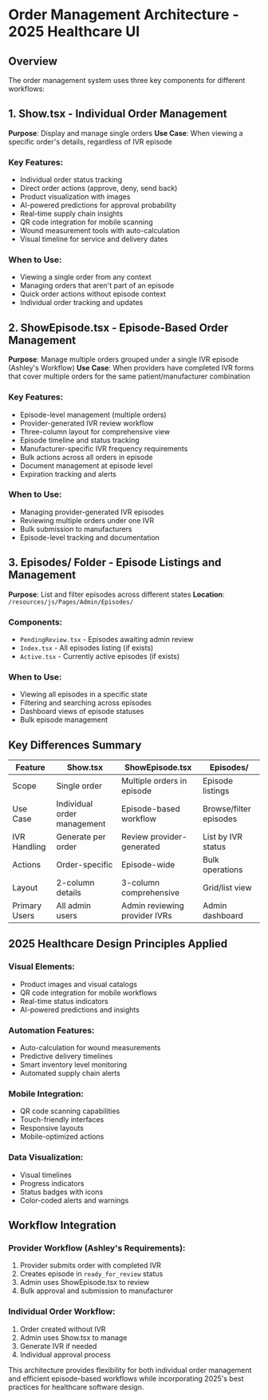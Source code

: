 # Order Management Architecture - 2025 Healthcare UI

## Overview
The order management system uses three key components for different workflows:

## 1. Show.tsx - Individual Order Management
**Purpose**: Display and manage single orders
**Use Case**: When viewing a specific order's details, regardless of IVR episode

### Key Features:
- Individual order status tracking
- Direct order actions (approve, deny, send back)
- Product visualization with images
- AI-powered predictions for approval probability
- Real-time supply chain insights
- QR code integration for mobile scanning
- Wound measurement tools with auto-calculation
- Visual timeline for service and delivery dates

### When to Use:
- Viewing a single order from any context
- Managing orders that aren't part of an episode
- Quick order actions without episode context
- Individual order tracking and updates

## 2. ShowEpisode.tsx - Episode-Based Order Management
**Purpose**: Manage multiple orders grouped under a single IVR episode (Ashley's Workflow)
**Use Case**: When providers have completed IVR forms that cover multiple orders for the same patient/manufacturer combination

### Key Features:
- Episode-level management (multiple orders)
- Provider-generated IVR review workflow
- Three-column layout for comprehensive view
- Episode timeline and status tracking
- Manufacturer-specific IVR frequency requirements
- Bulk actions across all orders in episode
- Document management at episode level
- Expiration tracking and alerts

### When to Use:
- Managing provider-generated IVR episodes
- Reviewing multiple orders under one IVR
- Bulk submission to manufacturers
- Episode-level tracking and documentation

## 3. Episodes/ Folder - Episode Listings and Management
**Purpose**: List and filter episodes across different states
**Location**: `/resources/js/Pages/Admin/Episodes/`

### Components:
- `PendingReview.tsx` - Episodes awaiting admin review
- `Index.tsx` - All episodes listing (if exists)
- `Active.tsx` - Currently active episodes (if exists)

### When to Use:
- Viewing all episodes in a specific state
- Filtering and searching across episodes
- Dashboard views of episode statuses
- Bulk episode management

## Key Differences Summary

| Feature | Show.tsx | ShowEpisode.tsx | Episodes/ |
|---------|----------|-----------------|-----------|
| Scope | Single order | Multiple orders in episode | Episode listings |
| Use Case | Individual order management | Episode-based workflow | Browse/filter episodes |
| IVR Handling | Generate per order | Review provider-generated | List by IVR status |
| Actions | Order-specific | Episode-wide | Bulk operations |
| Layout | 2-column details | 3-column comprehensive | Grid/list view |
| Primary Users | All admin users | Admin reviewing provider IVRs | Admin dashboard |

## 2025 Healthcare Design Principles Applied

### Visual Elements:
- Product images and visual catalogs
- QR code integration for mobile workflows
- Real-time status indicators
- AI-powered predictions and insights

### Automation Features:
- Auto-calculation for wound measurements
- Predictive delivery timelines
- Smart inventory level monitoring
- Automated supply chain alerts

### Mobile Integration:
- QR code scanning capabilities
- Touch-friendly interfaces
- Responsive layouts
- Mobile-optimized actions

### Data Visualization:
- Visual timelines
- Progress indicators
- Status badges with icons
- Color-coded alerts and warnings

## Workflow Integration

### Provider Workflow (Ashley's Requirements):
1. Provider submits order with completed IVR
2. Creates episode in `ready_for_review` status
3. Admin uses ShowEpisode.tsx to review
4. Bulk approval and submission to manufacturer

### Individual Order Workflow:
1. Order created without IVR
2. Admin uses Show.tsx to manage
3. Generate IVR if needed
4. Individual approval process

This architecture provides flexibility for both individual order management and efficient episode-based workflows while incorporating 2025's best practices for healthcare software design.